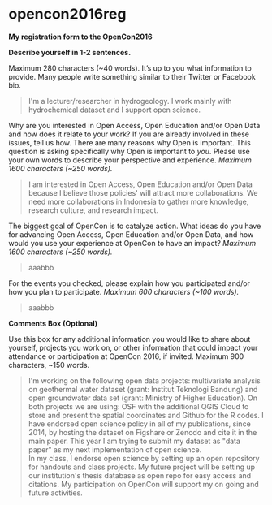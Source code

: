 # opencon2016reg

__My registration form to the OpenCon2016__

__Describe yourself in 1-2 sentences.__

Maximum 280 characters (~40 words). It’s up to you what information to provide. Many people write something similar to their Twitter or Facebook bio.

>I'm a lecturer/researcher in hydrogeology. I work mainly with hydrochemical dataset and I support open science.

Why are you interested in Open Access, Open Education and/or Open Data and how does it relate to your work? If you are already involved in these issues, tell us how. There are many reasons why Open is important. This question is asking specifically why Open is important to *you*. Please use your own words to describe your perspective and experience. _Maximum 1600 characters (~250 words)._

>I am interested in Open Access, Open Education and/or Open Data because I believe those policies' will attract more collaborations. We need more collaborations in Indonesia to gather more knowledge, research culture, and research impact. 

The biggest goal of OpenCon is to catalyze action. What ideas do you have for advancing Open Access, Open Education and/or Open Data, and how would you use your experience at OpenCon to have an impact? _Maximum 1600 characters (~250 words)._

>aaabbb

For the events you checked, please explain how you participated and/or how you plan to participate. _Maximum 600 characters (~100 words)._

>aaabbb


__Comments Box (Optional)__

Use this box for any additional information you would like to share about yourself, projects you work on, or other information that could impact your attendance or participation at OpenCon 2016, if invited. Maximum 900 characters, ~150 words.

> I'm working on the following open data projects: multivariate analysis on geothermal water dataset (grant: Institut Teknologi Bandung) and open groundwater data set (grant: Ministry of Higher Education). On both projects we are using: OSF with the additional QGIS Cloud  to store and present the spatial coordinates and Github for the R codes.
> I have endorsed open science policy in all of my publications, since 2014, by hosting the dataset on Figshare or Zenodo and cite it in the main paper. This year I am trying to submit my dataset as "data paper" as my next implementation of open science.   
> In my class, I endorse open science by setting up an open repository for handouts and class projects.
> My future project will be setting up our institution's thesis database as open repo for easy access and citations.
> My participation on OpenCon will support my on going and future activities.


